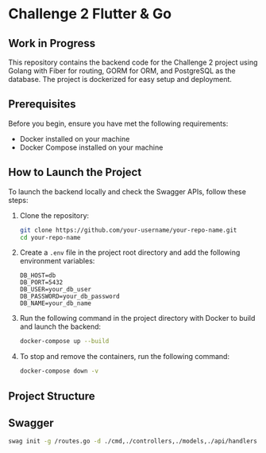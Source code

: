 # Challenge 2 Flutter & Go

## Work in Progress

This repository contains the backend code for the Challenge 2 project using Golang with Fiber for routing, GORM for ORM, and PostgreSQL as the database. The project is dockerized for easy setup and deployment.

## Prerequisites

Before you begin, ensure you have met the following requirements:
- Docker installed on your machine
- Docker Compose installed on your machine

## How to Launch the Project

To launch the backend locally and check the Swagger APIs, follow these steps:

1. Clone the repository:
    ```bash
    git clone https://github.com/your-username/your-repo-name.git
    cd your-repo-name
    ```

2. Create a `.env` file in the project root directory and add the following environment variables:
    ```plaintext
    DB_HOST=db
    DB_PORT=5432
    DB_USER=your_db_user
    DB_PASSWORD=your_db_password
    DB_NAME=your_db_name
    ```

3. Run the following command in the project directory with Docker to build and launch the backend:
    ```bash
    docker-compose up --build
    ```

4. To stop and remove the containers, run the following command:
    ```bash
    docker-compose down -v
    ```

## Project Structure


## Swagger 

```bash
swag init -g /routes.go -d ./cmd,./controllers,./models,./api/handlers --parseDependency true --parseInternal
```